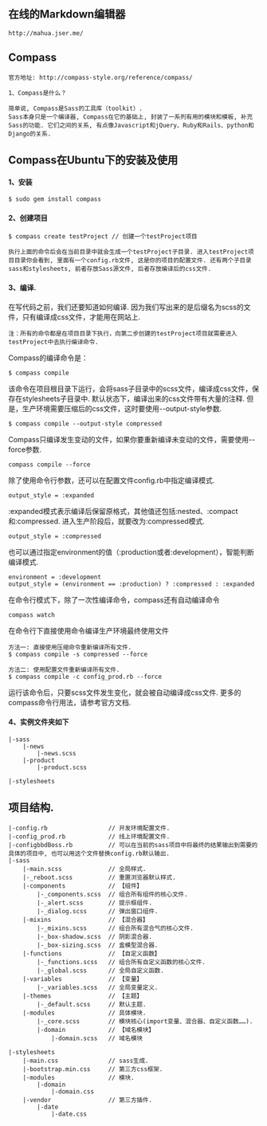 ## 在线的Markdown编辑器
```
http://mahua.jser.me/
```

## Compass
```
官方地址: http://compass-style.org/reference/compass/
```
```
1、Compass是什么？

简单说, Compass是Sass的工具库（toolkit）.
Sass本身只是一个编译器, Compass在它的基础上, 封装了一系列有用的模块和模板, 补充Sass的功能. 它们之间的关系, 有点像Javascript和jQuery、Ruby和Rails、python和Django的关系. 
```

## Compass在Ubuntu下的安装及使用

#### 1、安装
```
$ sudo gem install compass
```

#### 2、创建项目
```
$ compass create testProject // 创建一个testProject项目

执行上面的命令后会在当前目录中就会生成一个testProject子目录. 进入testProject项目目录你会看到, 里面有一个config.rb文件, 这是你的项目的配置文件. 还有两个子目录sass和stylesheets, 前者存放Sass源文件, 后者存放编译后的css文件. 

```

#### 3、编译.
在写代码之前，我们还要知道如何编译. 因为我们写出来的是后缀名为scss的文件，只有编译成css文件，才能用在网站上. 

```
注：所有的命令都是在项目目录下执行，向第二步创建的testProject项目就需要进入testProject中去执行编译命令.
```

Compass的编译命令是：
```
$ compass compile
```

该命令在项目根目录下运行，会将sass子目录中的scss文件，编译成css文件，保存在stylesheets子目录中. 
默认状态下，编译出来的css文件带有大量的注释. 但是，生产环境需要压缩后的css文件，这时要使用--output-style参数. 
```
$ compass compile --output-style compressed
```
Compass只编译发生变动的文件，如果你要重新编译未变动的文件，需要使用--force参数. 
```
compass compile --force
```
除了使用命令行参数，还可以在配置文件config.rb中指定编译模式. 
```
output_style = :expanded
```
:expanded模式表示编译后保留原格式，其他值还包括:nested、:compact和:compressed. 进入生产阶段后，就要改为:compressed模式. 
```
output_style = :compressed
```
也可以通过指定environment的值（:production或者:development），智能判断编译模式. 
```
environment = :development
output_style = (environment == :production) ? :compressed : :expanded
```

在命令行模式下，除了一次性编译命令，compass还有自动编译命令
```
compass watch
```

在命令行下直接使用命令编译生产环境最终使用文件
```
方法一: 直接使用压缩命令重新编译所有文件.
$ compass compile -s compressed --force

方法二: 使用配置文件重新编译所有文件.
$ compass compile -c config_prod.rb --force
```

运行该命令后，只要scss文件发生变化，就会被自动编译成css文件. 
更多的compass命令行用法，请参考官方文档. 


#### 4、实例文件夹如下
```
|-sass
    |-news
        |-news.scss
    |-product
        |-product.scss

|-stylesheets
```

## 项目结构.
```
|-config.rb                 // 开发环境配置文件.
|-config_prod.rb            // 线上环境配置文件.
|-configbbdBoss.rb          // 可以在当前的sass项目中将最终的结果输出到需要的具体的项目中, 也可以用这个文件替换config.rb默认输出.
|-sass
    |-main.scss             // 全局样式.
    |-_reboot.scss          // 重置浏览器默认样式.
    |-components            // 【组件】
        |-_components.scss  // 组合所有组件的核心文件.
        |-_alert.scss       // 提示框组件.
        |-_dialog.scss      // 弹出窗口组件.
    |-mixins                // 【混合器】
        |-_mixins.scss      // 组合所有混合气的核心文件.
        |-_box-shadow.scss  // 阴影混合器.
        |-_box-sizing.scss  // 盒模型混合器.
    |-functions             // 【自定义函数】
        |-_functions.scss   // 组合所有自定义函数的核心文件.
        |-_global.scss      // 全局自定义函数.
    |-variables             // 【变量】
        |-_variables.scss   // 全局变量定义.
    |-themes                // 【主题】
        |-_default.scss     // 默认主题.
    |-modules               // 具体模块.
        |-_core.scss        // 模块核心(import变量、混合器、自定义函数……).
        |-domain            // 【域名模块】
            |-domain.scss   // 域名模块

|-stylesheets
    |-main.css              // sass生成.
    |-bootstrap.min.css     // 第三方css框架.
    |-modules               // 模块.
        |-domain
            |-domain.css
    |-vendor                // 第三方插件.
        |-date
            |-date.css
```
